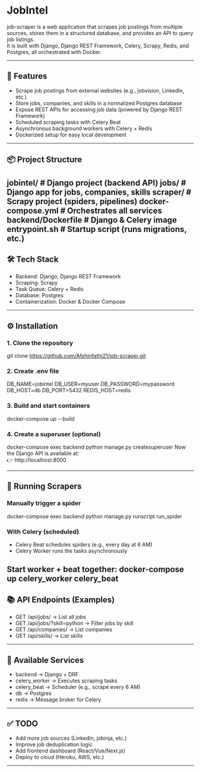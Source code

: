 # JobIntel

job-scraper is a web application that scrapes job postings from multiple sources, stores them in a structured database, and provides an API to query job listings.  
It is built with Django, Django REST Framework, Celery, Scrapy, Redis, and Postgres, all orchestrated with Docker.

---

## 🚀 Features
- Scrape job postings from external websites (e.g., jobvision, LinkedIn, etc.)
- Store jobs, companies, and skills in a normalized Postgres database
- Expose REST APIs for accessing job data (powered by Django REST Framework)
- Scheduled scraping tasks with Celery Beat
- Asynchronous background workers with Celery + Redis
- Dockerized setup for easy local development

---

## 📦 Project Structure
jobintel/               # Django project (backend API)
jobs/                   # Django app for jobs, companies, skills
scraper/                # Scrapy project (spiders, pipelines)
docker-compose.yml      # Orchestrates all services
backend/Dockerfile      # Django & Celery image
entrypoint.sh           # Startup script (runs migrations, etc.)
---

## 🛠️ Tech Stack
- Backend: Django, Django REST Framework
- Scraping: Scrapy
- Task Queue: Celery + Redis
- Database: Postgres
- Containerization: Docker & Docker Compose

---

## ⚙️ Installation

### 1. Clone the repository
git clone https://github.com/Afshinfathi21/job-scraper.git
### 2. Create .env file
DB_NAME=jobintel
DB_USER=myuser
DB_PASSWORD=mypassword
DB_HOST=db
DB_PORT=5432
REDIS_HOST=redis
### 3. Build and start containers
docker-compose up --build
### 4. Create a superuser (optional)
docker-compose exec backend python manage.py createsuperuser
Now the Django API is available at:  
👉 http://localhost:8000  

---

## 📡 Running Scrapers

### Manually trigger a spider
docker-compose exec backend python manage.py runscript run_spider
### With Celery (scheduled)
- Celery Beat schedules spiders (e.g., every day at 6 AM)
- Celery Worker runs the tasks asynchronously

Start worker + beat together:
docker-compose up celery_worker celery_beat
---

## 📚 API Endpoints (Examples)

- GET /api/jobs/ → List all jobs  
- GET /api/jobs/?skill=python → Filter jobs by skill  
- GET /api/companies/ → List companies  
- GET /api/skills/ → List skills  

---

## 🐳 Available Services

- backend → Django + DRF
- celery_worker → Executes scraping tasks
- celery_beat → Scheduler (e.g., scrape every 6 AM)
- db → Postgres
- redis → Message broker for Celery

---

## ✅ TODO
- Add more job sources (LinkedIn, jobinja, etc.)
- Improve job deduplication logic
- Add frontend dashboard (React/Vue/Next.js)
- Deploy to cloud (Heroku, AWS, etc.)

---

